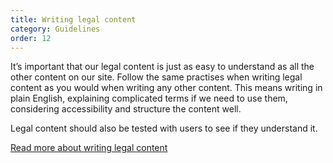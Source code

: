 ```yaml
---
title: Writing legal content
category: Guidelines
order: 12
---
```


It’s important that our legal content is just as easy to understand as all the other content on our site. 
Follow the same practises when writing legal content as you would when writing any other content. This means writing in plain English, explaining complicated terms if we need to use them, considering accessibility and structure the content well. 

Legal content should also be tested with users to see if they understand it. 

[Read more about writing legal content](https://www.gov.uk/guidance/content-design/writing-for-gov-uk#legal-content)
